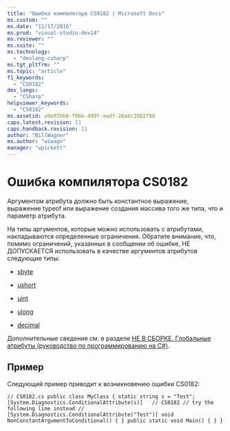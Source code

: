 ```yaml
---
title: "Ошибка компилятора CS0182 | Microsoft Docs"
ms.custom: ""
ms.date: "11/17/2016"
ms.prod: "visual-studio-dev14"
ms.reviewer: ""
ms.suite: ""
ms.technology: 
  - "devlang-csharp"
ms.tgt_pltfrm: ""
ms.topic: "article"
f1_keywords: 
  - "CS0182"
dev_langs: 
  - "CSharp"
helpviewer_keywords: 
  - "CS0182"
ms.assetid: a9e97bb8-f06e-499f-aadf-26abc2082f98
caps.latest.revision: 11
caps.handback.revision: 11
author: "BillWagner"
ms.author: "wiwagn"
manager: "wpickett"
---
```

# Ошибка компилятора CS0182
Аргументом атрибута должно быть константное выражение, выражение typeof или выражение создания массива того же типа, что и параметр атрибута.  
  
 На типы аргументов, которые можно использовать с атрибутами, накладываются определенные ограничения. Обратите внимание, что, помимо ограничений, указанных в сообщении об ошибке, НЕ ДОПУСКАЕТСЯ использовать в качестве аргументов атрибутов следующие типы:  
  
-   [sbyte](/dotnet/csharp/language-reference/keywords/sbyte)  
  
-   [ushort](/dotnet/csharp/language-reference/keywords/ushort)  
  
-   [uint](/dotnet/csharp/language-reference/keywords/uint)  
  
-   [ulong](/dotnet/csharp/language-reference/keywords/ulong)  
  
-   [decimal](/dotnet/csharp/language-reference/keywords/decimal)  
  
 Дополнительные сведения см. в разделе [НЕ В СБОРКЕ. Глобальные атрибуты \(руководство по программированию на C\#\)](http://msdn.microsoft.com/ru-ru/7c6c41f8-f0d5-4345-8987-3d91f9bae136).  
  
## Пример  
 Следующий пример приводит к возникновению ошибки CS0182:  
  
```  
// CS0182.cs public class MyClass { static string s = "Test"; [System.Diagnostics.ConditionalAttribute(s)]   // CS0182 // try the following line instead // [System.Diagnostics.ConditionalAttribute("Test")] void NonConstantArgumentToConditional() { } public static void Main() { } }  
```